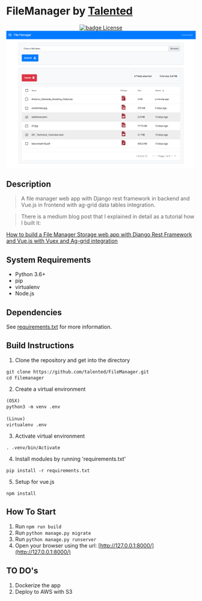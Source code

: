 # FileManager by <a href="https://github.com/talented">Talented</a>

<div align="center">
  <a href="https://github.com/igeligel/personal-site/blob/master/LICENSE"><img src="https://img.shields.io/badge/License-MIT-1da1f2.svg?style=flat" alt="badge License" /></a>
</div>

<div style="text-align:center"><img src ="./Screenshot.png" /></div>

## Description

> A file manager web app with Django rest framework in backend and Vue.js in frontend with ag-grid data tables integration.

> There is a medium blog post that I explained in detail as a tutorial how I built it:
<p><a href="https://medium.com/@ozguryarikkas/how-to-build-a-file-manager-storage-web-app-with-django-rest-framework-and-vue-js-e89a83318e9c">How to build a File Manager Storage web app with Django Rest Framework and Vue.js with Vuex and Ag-grid integration</a></p>


## System Requirements
* Python 3.6+
* pip
* virtualenv
* Node.js

## Dependencies
See [requirements.txt](https://github.com/talented/filemanager/blob/master/requirements.txt) for more information.

## Build Instructions

1. Clone the repository and get into the directory
```
git clone https://github.com/talented/FileManager.git
cd filemanager
```
2. Create a virtual environment
```
(OSX)
python3 -m venv .env

(Linux)
virtualenv .env
```

3. Activate virtual environment
```
. .venv/bin/Activate
```

4. Install modules by running 'requirements.txt'
```
pip install -r requirements.txt
```

5. Setup for vue.js
```
npm install
```

## How To Start

1.  Run `npm run build`
2.  Run `python manage.py migrate`
3.  Run `python manage.py runserver`
4.  Open your browser using the url: [http://127.0.0.1:8000/](http://127.0.0.1:8000/)

## TO DO's

1. Dockerize the app
2. Deploy to AWS with S3
